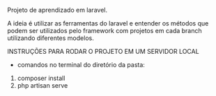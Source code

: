 Projeto de aprendizado em laravel.

A ideia é utilizar as ferramentas do laravel e entender os métodos que podem ser utilizados pelo framework com projetos em cada branch utilizando diferentes modelos.

INSTRUÇÕES PARA RODAR O PROJETO EM UM SERVIDOR LOCAL

- comandos no terminal do diretório da pasta:

1. composer install
2. php artisan serve
